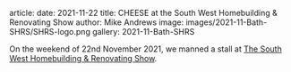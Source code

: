 article:
date: 2021-11-22
title: CHEESE at the South West Homebuilding & Renovating Show 
author: Mike Andrews 
image: images/2021-11-Bath-SHRS/SHRS-logo.png
gallery: 2021-11-Bath-SHRS 

On the weekend of 22nd November 2021, we manned a stall at [The South West
Homebuilding & Renovating Show](https://somerset.homebuildingshow.co.uk/).

